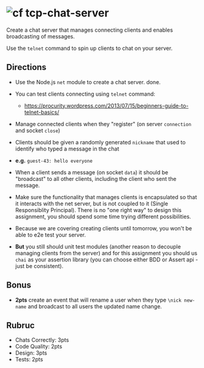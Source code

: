 ![cf](https://i.imgur.com/7v5ASc8.png) tcp-chat-server
======

Create a chat server that manages connecting clients and enables broadcasting of messages.

Use the `telnet` command to spin up clients to chat on your server.

## Directions

* Use the Node.js `net` module to create a chat server. done.

* You can test clients connecting using `telnet` command:
	* https://procurity.wordpress.com/2013/07/15/beginners-guide-to-telnet-basics/

* Manage connected clients when they "register" (on server `connection` and socket `close`)

* Clients should be given a randomly generated `nickname` that used to identify who typed a message in the chat
 * **e.g.** `guest-43: hello everyone`

* When a client sends a message (on socket `data`) it should be "broadcast" to all other clients, including the
client who sent the message.

* Make sure the functionality that manages clients is encapsulated so that it interacts with the net server,
but is not coupled to it (Single Responsiblity Principal). There is no "one right way" to design this assignment, you
should spend some time trying different possibilities.

* Because we are covering creating clients until tomorrow, you won't be able to e2e test your server.

* **But** you still should unit test modules (another reason to decouple managing clients from the server) and for this assignment you  should us `chai` as your assertion library (you can choose either BDD or Assert api - just be consistent).

## Bonus

* **2pts** create an event that will rename a user when they type
`\nick new-name` and broadcast to all users the updated name change.

## Rubruc

* Chats Correctly: 3pts
* Code Quality: 2pts
* Design: 3pts
* Tests: 2pts
